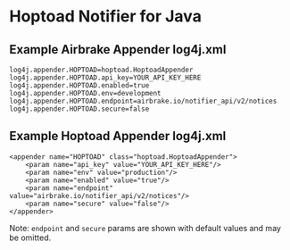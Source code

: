 Hoptoad Notifier for Java
==================================

Example Airbrake Appender log4j.xml
-----------------------------------

    log4j.appender.HOPTOAD=hoptoad.HoptoadAppender
    log4j.appender.HOPTOAD.api_key=YOUR_API_KEY_HERE
    log4j.appender.HOPTOAD.enabled=true
    log4j.appender.HOPTOAD.env=development
    log4j.appender.HOPTOAD.endpoint=airbrake.io/notifier_api/v2/notices
    log4j.appender.HOPTOAD.secure=false


Example Hoptoad Appender log4j.xml
-----------------------------------

    <appender name="HOPTOAD" class="hoptoad.HoptoadAppender">
        <param name="api_key" value="YOUR_API_KEY_HERE"/>
        <param name="env" value="production"/>
        <param name="enabled" value="true"/>
        <param name="endpoint" value="airbrake.io/notifier_api/v2/notices"/>
        <param name="secure" value="false"/>
    </appender>

Note: `endpoint` and `secure` params are shown with default values and may be omitted.